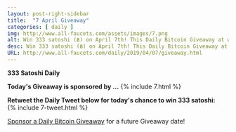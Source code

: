 ```yaml
---
layout: post-right-sidebar
title:  "7 April Giveaway"
categories: [ daily ]
img: http://www.all-faucets.com/assets/images/7.png
alt: Win 333 satoshi (฿) on April 7th! This Daily Bitcoin Giveaway at www.all-faucets.com is sponsored by BTC Fox.
desc: Win 333 satoshi (฿) on April 7th! This Daily Bitcoin Giveaway at www.all-faucets.com is sponsored by BTC Fox.
URL: http://www.all-faucets.com/daily/2019/04/07/giveaway.html
---
```

**333 Satoshi Daily**

<b>Today's Giveaway is sponsored by ...</b>
{% include  7.html %}

<b>Retweet the Daily Tweet below for today's chance to win 333 satoshi:</b><br>
{% include  7-tweet.html %}

<a href="http://www.all-faucets.com/daily/2019/03/29/giveaway-sponsorship.html">Sponsor a Daily Bitcoin Giveaway</a> for a future Giveaway date!
